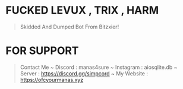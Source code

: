 # FUCKED LEVUX , TRIX , HARM 
> Skidded And Dumped Bot From Bitzxier!

# FOR SUPPORT 
> Contact Me 
~ Discord : manas4sure
~ Instagram : aiosqlite.db
~ Server : https://discord.gg/simpcord
~ My Website : https://ofcyourmanas.xyz
